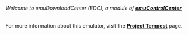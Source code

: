 ###### Welcome to emuDownloadCenter (EDC), a module of [**emuControlCenter**](https://github.com/PhoenixInteractiveNL/emuControlCenter/wiki/)

For more information about this emulator, visit the [**Project Tempest**](https://github.com/PhoenixInteractiveNL/emuDownloadCenter/wiki/Emulator-projecttempest#menu) page.
